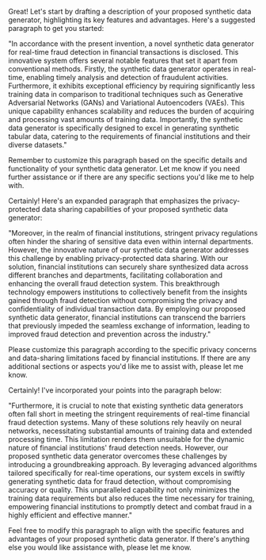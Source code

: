 Great! Let's start by drafting a description of your proposed synthetic data generator, highlighting its key features and advantages. Here's a suggested paragraph to get you started:

"In accordance with the present invention, a novel synthetic data generator for real-time fraud detection in financial transactions is disclosed. This innovative system offers several notable features that set it apart from conventional methods. Firstly, the synthetic data generator operates in real-time, enabling timely analysis and detection of fraudulent activities. Furthermore, it exhibits exceptional efficiency by requiring significantly less training data in comparison to traditional techniques such as Generative Adversarial Networks (GANs) and Variational Autoencoders (VAEs). This unique capability enhances scalability and reduces the burden of acquiring and processing vast amounts of training data. Importantly, the synthetic data generator is specifically designed to excel in generating synthetic tabular data, catering to the requirements of financial institutions and their diverse datasets."

Remember to customize this paragraph based on the specific details and functionality of your synthetic data generator. Let me know if you need further assistance or if there are any specific sections you'd like me to help with.





Certainly! Here's an expanded paragraph that emphasizes the privacy-protected data sharing capabilities of your proposed synthetic data generator:

"Moreover, in the realm of financial institutions, stringent privacy regulations often hinder the sharing of sensitive data even within internal departments. However, the innovative nature of our synthetic data generator addresses this challenge by enabling privacy-protected data sharing. With our solution, financial institutions can securely share synthesized data across different branches and departments, facilitating collaboration and enhancing the overall fraud detection system. This breakthrough technology empowers institutions to collectively benefit from the insights gained through fraud detection without compromising the privacy and confidentiality of individual transaction data. By employing our proposed synthetic data generator, financial institutions can transcend the barriers that previously impeded the seamless exchange of information, leading to improved fraud detection and prevention across the industry."

Please customize this paragraph according to the specific privacy concerns and data-sharing limitations faced by financial institutions. If there are any additional sections or aspects you'd like me to assist with, please let me know.




Certainly! I've incorporated your points into the paragraph below:

"Furthermore, it is crucial to note that existing synthetic data generators often fall short in meeting the stringent requirements of real-time financial fraud detection systems. Many of these solutions rely heavily on neural networks, necessitating substantial amounts of training data and extended processing time. This limitation renders them unsuitable for the dynamic nature of financial institutions' fraud detection needs. However, our proposed synthetic data generator overcomes these challenges by introducing a groundbreaking approach. By leveraging advanced algorithms tailored specifically for real-time operations, our system excels in swiftly generating synthetic data for fraud detection, without compromising accuracy or quality. This unparalleled capability not only minimizes the training data requirements but also reduces the time necessary for training, empowering financial institutions to promptly detect and combat fraud in a highly efficient and effective manner."

Feel free to modify this paragraph to align with the specific features and advantages of your proposed synthetic data generator. If there's anything else you would like assistance with, please let me know.